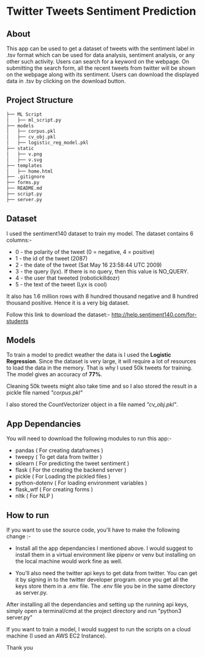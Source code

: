 # Twitter Tweets Sentiment Prediction

## About
This app can be used to get a dataset of tweets with the sentiment label in .tsv format which can be used for data analysis, sentiment analysis, or any other such activity. Users can search for a keyword on the webpage. On submitting the search form, all the recent tweets from twitter will be shown on the webpage along with its sentiment. Users can download the displayed data in .tsv by clicking on the download button.

## Project Structure

```bash
├── ML Script
│   ├── ml_script.py
├── models
│   ├── corpus.pkl
│   ├── cv_obj.pkl
│   ├── logistic_reg_model.pkl
├── static
│   ├── v.png
│   ├── v.svg
├── templates
│   ├── home.html
├── .gitignore
├── forms.py
├── README.md
├── script.py
├── server.py
```
## Dataset
 I used the sentiment140 dataset to train my model. The dataset contains 6 columns:-

- 0 - the polarity of the tweet (0 = negative, 4 = positive)
- 1 - the id of the tweet (2087)
- 2 - the date of the tweet (Sat May 16 23:58:44 UTC 2009)
- 3 - the query (lyx). If there is no query, then this value is NO_QUERY.
- 4 - the user that tweeted (robotickilldozr)
- 5 - the text of the tweet (Lyx is cool)

It also has 1.6 million rows with 8 hundred thousand negative and 8 hundred thousand positive. Hence it is a very big dataset.

Follow this link to download the dataset:- http://help.sentiment140.com/for-students

## Models

To train a model to predict weather the data is I used the **Logistic Regression**. Since the dataset is very large, it will require a lot of resources to load the data in the memory. That is why I used 50k tweets for training. The model gives an accuracy of **77%**.

Cleaning 50k tweets might also take time and so I also stored the result in a pickle file named _"corpus.pkl"_

I also stored the CountVectorizer object in a file named _"cv_obj.pkl"_.

## App Dependancies

You will need to download the following modules to run this app:-

- pandas            ( For creating dataframes )
- tweepy            ( To get data from twitter )
- sklearn           ( For predicting the tweet sentiment )
- flask             ( For the creating the backend server )
- pickle            ( For Loading the pickled files )
- python-dotenv     ( For loading environment variables )
- flask_wtf         ( For creating forms )
- nltk              ( For NLP )

## How to run
If you want to use the source code, you'll have to make the following change :-

- Install all the app dependancies I mentioned above. I would suggest to install them in a virtual environment like pipenv or venv but installing on the local machine would work fine as well.

- You'll also need the twitter api keys to get data from twitter. You can get it by signing in to the twitter developer program. once you get all the keys store them in a .env file. The .env file you be in the same directory as server.py.

After installing all the dependancies and setting up the running api keys, simply open a terminal/cmd at the project directory and run "python3 server.py"  

If you want to train a model, I would suggest to run the scripts on a cloud machine (I used an AWS EC2 Instance).

Thank you
